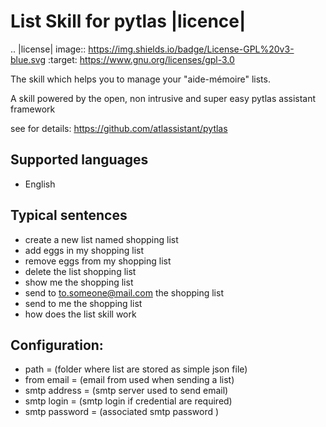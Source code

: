 List Skill for pytlas |licence|
===============================

.. |license| image:: https://img.shields.io/badge/License-GPL%20v3-blue.svg
    :target: https://www.gnu.org/licenses/gpl-3.0

The skill which helps you to manage your \"aide-mémoire" lists.

A skill powered by the open, non intrusive and super easy  pytlas assistant framework 

see for details: https://github.com/atlassistant/pytlas

Supported languages
-------------------
- English

Typical sentences
-----------------
- create a new list named shopping list
- add eggs in my shopping list
- remove eggs from my shopping list
- delete the list shopping list
- show me the shopping list
- send to to.someone@mail.com the shopping list
- send to me the shopping list
- how does the list skill work

Configuration:
---------------
- path = (folder where list are stored as simple json file)  
- from email = (email from used when sending a list)
- smtp address = (smtp server used to send email)
- smtp login = (smtp login if credential are required)
- smtp password = (associated smtp password )
